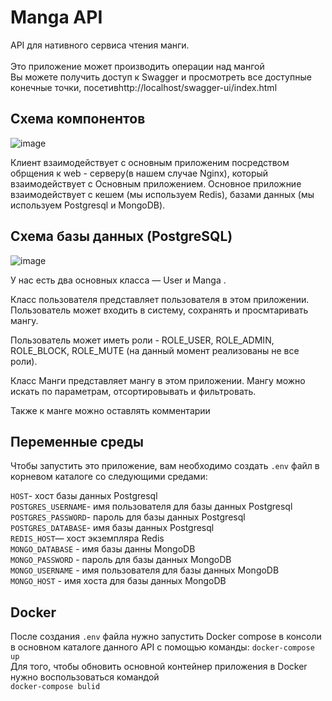 # Manga API 
API для нативного сервиса чтения манги.
<br>
<br>
Это приложение может производить операции над мангой
<br>
Вы можете получить доступ к Swagger и просмотреть все доступные конечные точки, посетивhttp://localhost/swagger-ui/index.html

## Схема компонентов
![image](https://github.com/SaScp/native_manga_manager/assets/96395954/2180d464-eb1b-4e2d-b068-01d472e9a343)

Клиент взаимодействует с основным приложеним посредством обрщения к web - серверу(в нашем случае Nginx), который взаимодействует с Основным приложением. Основное приложние взаимодействует с кешем (мы используем Redis), базами данных (мы используем Postgresql и MongoDB).
## Схема базы данных (PostgreSQL)
![image](https://github.com/SaScp/native_manga_manager/assets/96395954/c6101647-c2cf-4639-9a46-810f7063b221)

У нас есть два основных класса — User и Manga .

Класс пользователя представляет пользователя в этом приложении. Пользователь может входить в систему, сохранять и просмтаривать мангу.

Пользователь может иметь роли - ROLE_USER, ROLE_ADMIN, ROLE_BLOCK, ROLE_MUTE (на данный момент реализованы не все роли).

Класс Манги представляет мангу в этом приложении. Мангу можно искать по параметрам, отсортировывать и фильтровать.

Также к манге можно оставлять комментарии
## Переменные среды

Чтобы запустить это приложение, вам необходимо создать <code>.env</code> файл в корневом каталоге со следующими средами:

<code>HOST</code>- хост базы данных Postgresql
<br>
<code>POSTGRES_USERNAME</code>- имя пользователя для базы данных Postgresql
<br>
<code>POSTGRES_PASSWORD</code>- пароль для базы данных Postgresql
<br>
<code>POSTGRES_DATABASE</code>- имя базы данных Postgresql
<br>
<code>REDIS_HOST</code>— хост экземпляра Redis
<br>
<code>MONGO_DATABASE</code> - имя базы данны MongoDB
<br>
<code>MONGO_PASSWORD</code> - пароль для базы данных MongoDB
<br>
<code>MONGO_USERNAME</code> - имя пользователя для базы данных MongoDB 
<br>
<code>MONGO_HOST</code> - имя хоста для базы данных MongoDB

## Docker
После создания <code>.env</code> файла нужно запустить Docker compose в консоли в основном каталоге данного API с помощью команды: <code>docker-compose up</code>
<br>
Для того, чтобы обновить основной контейнер приложения в Docker нужно воспользоваться командой
<br>
<code>docker-compose bulid</code>
